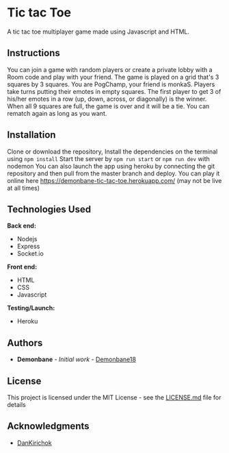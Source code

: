 # Tic tac Toe

A tic tac toe multiplayer game made using Javascript and HTML. 

## Instructions
You can join a game with random players or create a private lobby with a Room code and play with your friend.
The game is played on a grid that's 3 squares by 3 squares.
You are PogChamp, your friend is monkaS. Players take turns putting their emotes in empty squares.
The first player to get 3 of his/her emotes in a row (up, down, across, or diagonally) is the winner.
When all 9 squares are full, the game is over and it will be a tie. You can rematch again as long as you want.

## Installation

Clone or download the repository, Install the dependencies on the terminal using
```npm install```
Start the server by 
```npm run start``` or ```npm run dev``` with nodemon
You can also launch the app using heroku by connecting the git repository and then pull from the master branch and deploy.
You can play it online here https://demonbane-tic-tac-toe.herokuapp.com/ (may not be live at all times)
## Technologies Used

**Back end:**

* Nodejs
* Express
* Socket.io

**Front end:**

* HTML
* CSS
* Javascript

**Testing/Launch:**

* Heroku


## Authors

* **Demonbane** - *Initial work* - [Demonbane18](https://github.com/Demonbane18)

## License

This project is licensed under the MIT License - see the [LICENSE.md](LICENSE.md) file for details

## Acknowledgments

* [DanKirichok](https://github.com/DanKirichok)



